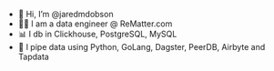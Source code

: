 - 👋 Hi, I’m @jaredmdobson
- 👷‍♂️ I am a data engineer @ ReMatter.com
- 📊 I db in Clickhouse, PostgreSQL, MySQL
- 🔄 I pipe data using Python, GoLang, Dagster, PeerDB, Airbyte and Tapdata
